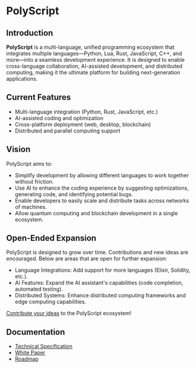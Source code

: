 # PolyScript

## Introduction
**PolyScript** is a multi-language, unified programming ecosystem that integrates multiple languages—Python, Lua, Rust, JavaScript, C++, and more—into a seamless development experience. It is designed to enable cross-language collaboration, AI-assisted development, and distributed computing, making it the ultimate platform for building next-generation applications.

## Current Features
- Multi-language integration (Python, Rust, JavaScript, etc.)
- AI-assisted coding and optimization
- Cross-platform deployment (web, desktop, blockchain)
- Distributed and parallel computing support

## Vision
PolyScript aims to:
- Simplify development by allowing different languages to work together without friction.
- Use AI to enhance the coding experience by suggesting optimizations, generating code, and identifying potential bugs.
- Enable developers to easily scale and distribute tasks across networks of machines.
- Allow quantum computing and blockchain development in a single ecosystem.

## Open-Ended Expansion
PolyScript is designed to grow over time. Contributions and new ideas are encouraged. Below are areas that are open for further expansion:
- Language Integrations: Add support for more languages (Elixir, Solidity, etc.).
- AI Features: Expand the AI assistant's capabilities (code completion, automated testing).
- Distributed Systems: Enhance distributed computing frameworks and edge computing capabilities.

[Contribute your ideas](./ideas) to the PolyScript ecosystem!

## Documentation
- [Technical Specification](./docs/Technical_Specification.md)
- [White Paper](./docs/White_Paper.md)
- [Roadmap](./docs/Roadmap.md)
